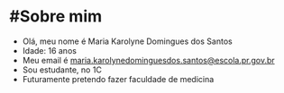 # #Sobre mim 
- Olá, meu nome é Maria Karolyne Domingues dos Santos 
- Idade: 16 anos 
- Meu email é maria.karolynedominguesdos.santos@escola.pr.gov.br
- Sou estudante, no 1C
-  Futuramente pretendo fazer faculdade de medicina       
